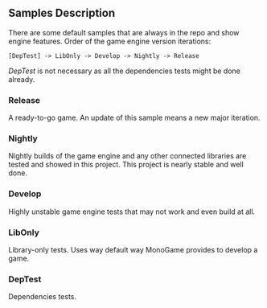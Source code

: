 ## Samples Description

There are some default samples that are always in the repo and show engine features. Order of the game engine version iterations:

```[DepTest] -> LibOnly -> Develop -> Nightly -> Release```

*DepTest* is not necessary as all the dependencies tests might be done already.

### Release

A ready-to-go game. An update of this sample means a new major iteration.

### Nightly

Nightly builds of the game engine and any other connected libraries are tested and showed in this project. This project is nearly stable and well done.

### Develop

Highly unstable game engine tests that may not work and even build at all.

### LibOnly

Library-only tests. Uses way default way MonoGame provides to develop a game. 

### DepTest

Dependencies tests. 